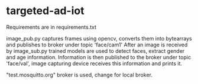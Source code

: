 # targeted-ad-iot

Requirements are in requirements.txt

image_pub.py captures frames using opencv, converts them into bytearrays and publishes to broker under topic 'face/cam1'
After an image is received by image_sub.py trained models are used to detect faces, extract gender and age information.
Information is then published to the broker under topic 'face/val', image capturing device receives this information and prints it.

"test.mosquitto.org" broker is used, change for local broker.
